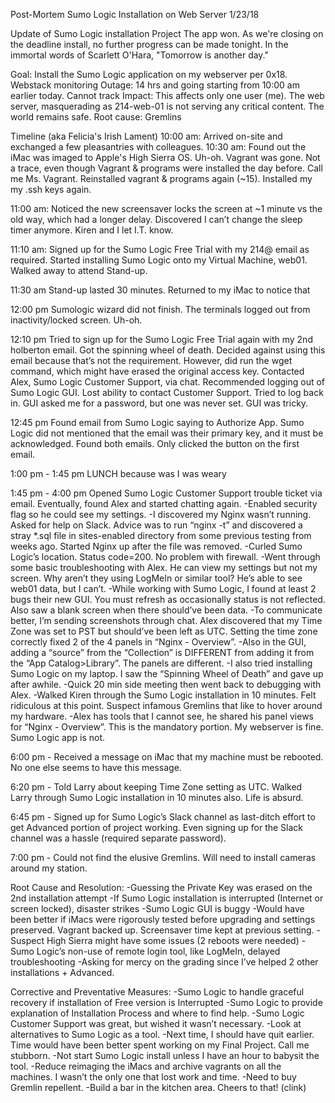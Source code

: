 Post-Mortem
Sumo Logic Installation on Web Server
1/23/18

Update of Sumo Logic installation Project
The app won. As we're closing on the deadline install, no further progress can be made tonight. In the immortal words of Scarlett O'Hara, "Tomorrow is another day."

Goal: Install the Sumo Logic application on my webserver per 0x18. Webstack monitoring
Outage: 14 hrs and going starting from 10:00 am earlier today. Cannot track 
Impact: This affects only one user (me). The web server, masquerading as 214-web-01 is not serving any critical content. The world remains safe.
Root cause: Gremlins

Timeline (aka Felicia's Irish Lament)
10:00 am: Arrived on-site and exchanged a few pleasantries with colleagues.
10:30 am: Found out the iMac was imaged to Apple's High Sierra OS. Uh-oh. Vagrant was gone. Not a trace, even though Vagrant & programs were installed the day before. Call me Ms. Vagrant. Reinstalled vagrant & programs again (~15). Installed my my .ssh keys again.

11:00 am: Noticed the new screensaver locks the screen at ~1 minute vs the old way, which had a longer delay. Discovered I can’t change the sleep timer anymore. Kiren and I let I.T. know.

11:10 am: Signed up for the Sumo Logic Free Trial with my 214@ email as required. Started installing Sumo Logic onto my Virtual Machine, web01. Walked away to attend Stand-up.

11:30 am Stand-up lasted 30 minutes. Returned to my iMac to notice that 

12:00 pm Sumologic wizard did not finish. The terminals logged out from inactivity/locked screen. Uh-oh. 

12:10 pm Tried to sign up for the Sumo Logic Free Trial again with my 2nd holberton email. Got the spinning wheel of death. Decided against using this email because that’s not the requirement. However, did run the wget command, which might have erased the original access key.
Contacted Alex, Sumo Logic Customer Support, via chat. Recommended logging out of Sumo Logic GUI. Lost ability to contact Customer Support. Tried to log back in. GUI asked me for a password, but one was never set. GUI was tricky.

12:45 pm Found email from Sumo Logic saying to Authorize App. Sumo Logic did not mentioned that the email was their primary key, and it must be acknowledged. Found both emails. Only clicked the button on the first email.

1:00 pm - 1:45 pm LUNCH because was I was weary

1:45 pm - 4:00 pm Opened Sumo Logic Customer Support trouble ticket via email. Eventually, found Alex and started chatting again.
-Enabled security flag so he could see my settings.
-I discovered my Nginx wasn’t running. Asked for help on Slack. Advice was to run “nginx -t” and discovered a stray *.sql file in sites-enabled directory from some previous testing from weeks ago. Started Nginx up after the file was removed.
-Curled Sumo Logic’s location. Status code=200. No problem with firewall.
-Went through some basic troubleshooting with Alex. He can view my settings but not my screen. Why aren’t they using LogMeIn or similar tool? He’s able to see web01 data, but I can’t.
-While working with Sumo Logic, I found at least 2 bugs their new GUI. You must refresh as occasionally status is not reflected. Also saw a blank screen when there should’ve been data.
-To communicate better, I’m sending screenshots through chat.
Alex discovered that my Time Zone was set to PST but should’ve been left as UTC. Setting the time zone correctly fixed 2 of the 4 panels in “Nginx - Overview”.
-Also in the GUI, adding a “source” from the “Collection” is DIFFERENT from adding it from the “App Catalog>Library”. The panels are different.
-I also tried installing Sumo Logic on my laptop. I saw the “Spinning Wheel of Death” and gave up after awhile.
-Quick 20 min side meeting then went back to debugging with Alex.
-Walked Kiren through the Sumo Logic installation in 10 minutes. Felt ridiculous at this point. Suspect infamous Gremlins that like to hover around my hardware.
-Alex has tools that I cannot see, he shared his panel views for “Nginx - Overview”. This is the mandatory portion. My webserver is fine. Sumo Logic app is not.

6:00 pm - Received a message on iMac that my machine must be rebooted. No one else seems to have this message.

6:20 pm - Told Larry about keeping Time Zone setting as UTC. Walked Larry through Sumo Logic installation in 10 minutes also. Life is absurd.

6:45 pm - Signed up for Sumo Logic’s Slack channel as last-ditch effort to get Advanced portion of project working. Even signing up for the Slack channel was a hassle (required separate password).

7:00 pm - Could not find the elusive Gremlins. Will need to install cameras around my station.

Root Cause and Resolution:
-Guessing the Private Key was erased on the 2nd installation attempt
-If Sumo Logic installation is interrupted (Internet or screen locked), disaster strikes
-Sumo Logic GUI is buggy
-Would have been better if iMacs were rigorously tested before upgrading and settings preserved. Vagrant backed up. Screensaver time kept at previous setting.
-Suspect High Sierra might have some issues (2 reboots were needed)
-Sumo Logic’s non-use of remote login tool, like LogMeIn, delayed troubleshooting
-Asking for mercy on the grading since I’ve helped 2 other installations + Advanced.

Corrective and Preventative Measures:
-Sumo Logic to handle graceful recovery if installation of Free version is Interrupted
-Sumo Logic to provide explanation of Installation Process and where to find help.
-Sumo Logic Customer Support was great, but wished it wasn’t necessary.
-Look at alternatives to Sumo Logic as a tool.
-Next time, I should have quit earlier. Time would have been better spent working on my Final Project. Call me stubborn.
-Not start Sumo Logic install unless I have an hour to babysit the tool.
-Reduce reimaging the iMacs and archive vagrants on all the machines. I wasn’t the only one that lost work and time.
-Need to buy Gremlin repellent.
-Build a bar in the kitchen area. Cheers to that! (clink)
